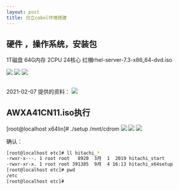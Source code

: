 ```yaml
---
layout: post
title: 日立cobol环境搭建
---
```


## 硬件 ，操作系统，安装包
1T磁盘
64G内存
2CPU 24核心
红帽rhel-server-7.3-x86_64-dvd.iso

![](/docs/images/2021-02-07-13-51-34.png)
![](/docs/images/2021-02-07-13-51-52.png)
![](/docs/images/2021-02-07-14-39-12.png)

## 
2021-02-07 提供的资料：
![](/docs/images/2021-02-07-16-51-44.png)

## AWXA41CN11.iso执行
[root@localhost x64lin]# ./setup /mnt/cdrom
![](/docs/images/2021-02-08-17-52-57.png)
![](/docs/images/2021-02-08-17-54-46.png)
![](/docs/images/2021-02-08-17-53-26.png)


确认：
```bash
[root@localhost etc]# ll hitachi_*
-rwxr-x---. 1 root root   8920  3月  1  2019 hitachi_start
-rwxr-xr-x. 1 root root 391385  9月  4 16:13 hitachi_x64setup
[root@localhost etc]# pwd
/etc
[root@localhost etc]#
```
